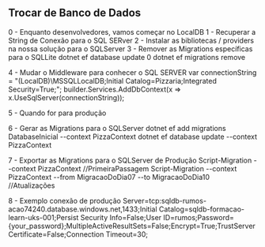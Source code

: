 ## Trocar de Banco de Dados

0 - Enquanto desenvolvedores, vamos começar no LocalDB
1 - Recuperar a String de Conexão para o SQL SERver
2 - Instalar as bibliotecas / providers na nossa solução para o SQLServer
3 - Remover as Migrations específicas para o SQLLite
	dotnet ef database update 0
	dotnet ef migrations remove
	
4 - Mudar o Middleware para conhecer o SQL SERVER
	var connectionString = "(LocalDB)\\MSSQLLocalDB;Initial Catalog=Pizzaria;Integrated Security=True;";
	builder.Services.AddDbContext<PizzaContext>(x => x.UseSqlServer(connectionString));

5 - Quando for para produção

6 - Gerar as Migrations para o SQLServer
	dotnet ef add migrations DatabaseInicial --context PizzaContext
	dotnet ef database update --context PizzaContext
	
7 - Exportar as Migrations para o SQLServer de Produção
	Script-Migration --context PizzaContext	     //PrimeiraPassagem	
	Script-Migration --context PizzaContext --from MigracaoDoDia07 --to MigracaoDoDia10 //Atualizações


8 - Exemplo conexão de produção
	Server=tcp:sqldb-rumos-acao74240.database.windows.net,1433;Initial Catalog=sqldb-formacao-learn-uks-001;Persist Security Info=False;User ID=rumos;Password={your_password};MultipleActiveResultSets=False;Encrypt=True;TrustServerCertificate=False;Connection Timeout=30;	
